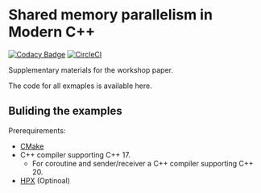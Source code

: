 # Shared memory parallelism in Modern C++
[![Codacy Badge](https://app.codacy.com/project/badge/Grade/9962352f833a43e29ad75356180ffb46)](https://www.codacy.com/gh/STEllAR-GROUP/parallelnumericalintegration/dashboard?utm_source=github.com&amp;utm_medium=referral&amp;utm_content=STEllAR-GROUP/parallelnumericalintegration&amp;utm_campaign=Badge_Grade) [![CircleCI](https://circleci.com/gh/STEllAR-GROUP/parallelnumericalintegration.svg?style=shield)](https://circleci.com/gh/STEllAR-GROUP/parallelnumericalintegration)


Supplementary materials for the workshop paper. 

The code for all exmaples is available here. 

## Buliding the examples

Prerequirements:

* [CMake](https://cmake.org/)
* C++ compiler supporting C++ 17. 
  * For coroutine and sender/receiver a C++ compiler supporting C++ 20. 
* [HPX](https://github.com/STEllAR-GROUP/hpx) (Optinoal)
